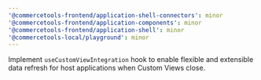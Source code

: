 ```yaml
---
'@commercetools-frontend/application-shell-connectors': minor
'@commercetools-frontend/application-components': minor
'@commercetools-frontend/application-shell': minor
'@commercetools-local/playground': minor
---
```


Implement `useCustomViewIntegration` hook to enable flexible and extensible data refresh for host applications when Custom Views close.
